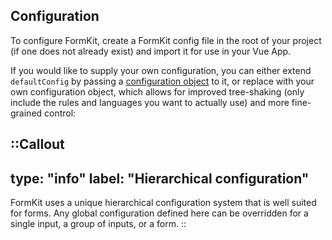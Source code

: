 ## Configuration

To configure FormKit, create a FormKit config file in the root of your project (if one does not already exist) and import it for use in your Vue App.

If you would like to supply your own configuration, you can either extend `defaultConfig` by passing a [configuration object](/essentials/configuration#what-is-defaultconfig) to it, or replace with your own configuration object, which allows for improved tree-shaking (only include the rules and languages you want to actually use) and more fine-grained control:

::Callout
---
type: "info"
label: "Hierarchical configuration"
---
FormKit uses a unique hierarchical configuration system that is well suited for forms. Any global configuration defined here can be overridden for a single input, a group of inputs, or a form.
::